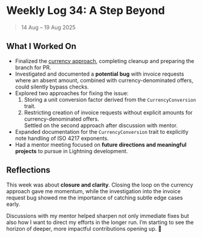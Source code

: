 # Weekly Log 34: A Step Beyond

> 14 Aug – 19 Aug 2025

## What I Worked On

- Finalized the [currency approach], completing cleanup and preparing the branch
  for PR.
- Investigated and documented a **potential bug** with invoice requests where an
  absent amount, combined with currency-denominated offers, could silently
  bypass checks.
- Explored two approaches for fixing the issue:
  1. Storing a unit conversion factor derived from the `CurrencyConversion`
     trait.
  2. Restricting creation of invoice requests without explicit amounts for
     currency-denominated offers.  
     Settled on the second approach after discussion with mentor.
- Expanded documentation for the `CurrencyConversion` trait to explicitly note
  handling of ISO 4217 exponents.
- Had a mentor meeting focused on **future directions and meaningful projects**
  to pursue in Lightning development.

[currency approach]:
  https://github.com/shaavan/rust-lightning/commits/currency-29

## Reflections

This week was about **closure and clarity**. Closing the loop on the currency
approach gave me momentum, while the investigation into the invoice request bug
showed me the importance of catching subtle edge cases early.

Discussions with my mentor helped sharpen not only immediate fixes but also how
I want to direct my efforts in the longer run. I’m starting to see the horizon
of deeper, more impactful contributions opening up. 🚀
